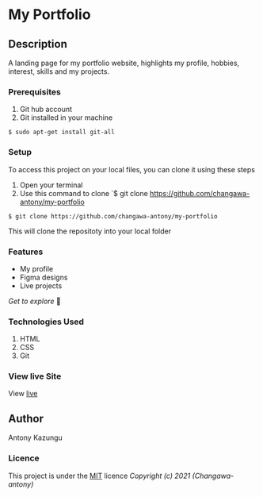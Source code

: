# My Portfolio
## Description
A landing page for my portfolio website, highlights my profile, hobbies, interest, skills and my projects.
### Prerequisites
1. Git hub account
2. Git installed in your machine
```
$ sudo apt-get install git-all
```
### Setup
To access this project on your local files, you can clone it using these steps
1. Open your terminal
1. Use this command to clone `$ git clone https://github.com/changawa-antony/my-portfolio
```
$ git clone https://github.com/changawa-antony/my-portfolio
```
 This will clone the repositoty into your local folder
### Features
* My profile
* Figma designs
* Live projects

*Get to explore* :metal:
### Technologies Used
1. HTML
2. CSS
3. Git
### View live Site
View [live]()
## Author
Antony Kazungu
### Licence
This project is under the  [MIT](LICENSE) licence
*Copyright (c) 2021 (Changawa-antony)*
